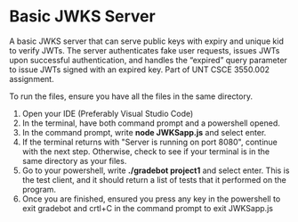 # Basic JWKS Server
A basic JWKS server that can serve public keys with expiry and unique kid to verify JWTs. The server authenticates fake user requests, issues JWTs upon successful authentication, and handles the “expired” query parameter to issue JWTs signed with an expired key.
Part of UNT CSCE 3550.002 assignment. 

To run the files, ensure you have all the files in the same directory. 
1) Open your IDE (Preferably Visual Studio Code)
2) In the terminal, have both command prompt and a powershell opened.
3) In the command prompt, write **node JWKSapp.js** and select enter.
4) If the terminal returns with "Server is running on port 8080", continue with the next step.
      Otherwise, check to see if your terminal is in the same directory as your files.
5) Go to your powershell, write **./gradebot project1** and select enter.
      This is the test client, and it should return a list of tests that it performed on the program.
6) Once you are finished, ensured you press any key in the powershell to exit gradebot and crtl+C in the command prompt to exit JWKSapp.js
      
  

